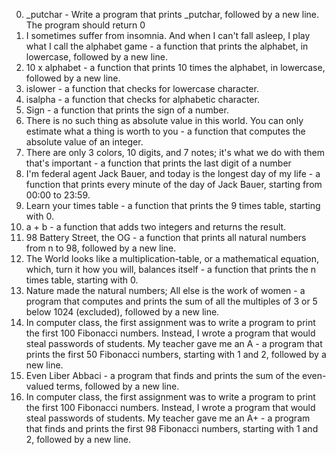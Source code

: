 0. _putchar - Write a program that prints _putchar, followed by a new line.
The program should return 0
1. I sometimes suffer from insomnia. And when I can't fall asleep, I play what I call the alphabet game - a function that prints the alphabet, in lowercase, followed by a new line.
2. 10 x alphabet - a function that prints 10 times the alphabet, in lowercase, followed by a new line.
3. islower - a function that checks for lowercase character.
4. isalpha - a function that checks for alphabetic character.
5. Sign - a function that prints the sign of a number.
6. There is no such thing as absolute value in this world. You can only estimate what a thing is worth to you - a function that computes the absolute value of an integer.
7. There are only 3 colors, 10 digits, and 7 notes; it's what we do with them that's important - a function that prints the last digit of a number
8. I'm federal agent Jack Bauer, and today is the longest day of my life - a function that prints every minute of the day of Jack Bauer, starting from 00:00 to 23:59.
9. Learn your times table - a function that prints the 9 times table, starting with 0.
10. a + b - a function that adds two integers and returns the result.
11. 98 Battery Street, the OG - a function that prints all natural numbers from n to 98, followed by a new line.
12. The World looks like a multiplication-table, or a mathematical equation, which, turn it how you will, balances itself - a function that prints the n times table, starting with 0.
13. Nature made the natural numbers; All else is the work of women - a program that computes and prints the sum of all the multiples of 3 or 5 below 1024 (excluded), followed by a new line.
14. In computer class, the first assignment was to write a program to print the first 100 Fibonacci numbers. Instead, I wrote a program that would steal passwords of students. My teacher gave me an A - a program that prints the first 50 Fibonacci numbers, starting with 1 and 2, followed by a new line.
15. Even Liber Abbaci - a program that finds and prints the sum of the even-valued terms, followed by a new line.
16. In computer class, the first assignment was to write a program to print the first 100 Fibonacci numbers. Instead, I wrote a program that would steal passwords of students. My teacher gave me an A+ - a program that finds and prints the first 98 Fibonacci numbers, starting with 1 and 2, followed by a new line.
